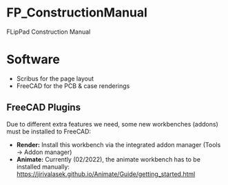 # FP_ConstructionManual

FLipPad Construction Manual

# Software

* Scribus for the page layout
* FreeCAD for the PCB & case renderings

## FreeCAD Plugins

Due to different extra features we need, some new workbenches (addons) must be installed to FreeCAD:

* __Render:__ Install this workbench via the integrated addon manager (Tools -> Addon manager)
* __Animate:__ Currently (02/2022), the animate workbench has to be installed manually: https://jirivalasek.github.io/Animate/Guide/getting_started.html
